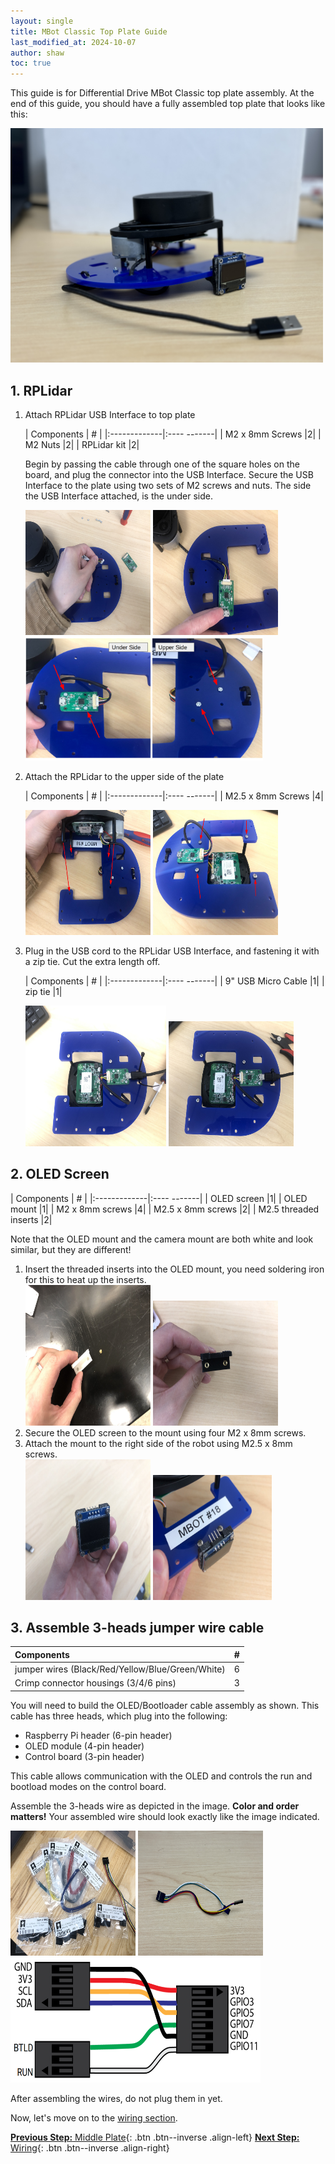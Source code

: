```yaml
---
layout: single
title: MBot Classic Top Plate Guide
last_modified_at: 2024-10-07
author: shaw
toc: true
---
```


This guide is for Differential Drive MBot Classic top plate assembly. At the end of this guide, you should have a fully assembled top plate that looks like this:

<a class="image-link" href="/assets/images/hardware/classic/assembly/topPlate/0-top-finish.jpg">
    <img src="/assets/images/hardware/classic/assembly/topPlate/0-top-finish.jpg" alt="" style="max-width:500px;"/>
</a>

## 1. RPLidar
1. Attach RPLidar USB Interface to top plate

    | Components     | #         |
    |:-------------|:---- -------|
    | M2 x 8mm Screws        |2|
    | M2 Nuts     |2|
    | RPLidar kit    |2|

    Begin by passing the cable through one of the square holes on the board, and plug the connector into the USB Interface. Secure the USB Interface to the plate using two sets of M2 screws and nuts. The side the USB Interface attached, is the under side.

    <div class="popup-gallery">
        <a href="/assets/images/hardware/classic/assembly/topPlate/1-lidar-usb1.jpg" title="Attach USB Interface to plate 2"><img src="/assets/images/hardware/classic/assembly/topPlate/1-lidar-usb1.jpg" width="200" height="200"></a>
        <a href="/assets/images/hardware/classic/assembly/topPlate/1-lidar-usb2.jpg" title="Attach USB Interface to plate 3"><img src="/assets/images/hardware/classic/assembly/topPlate/1-lidar-usb2.jpg" width="200" height="200"></a>
        <a href="/assets/images/hardware/classic/assembly/topPlate/1-lidar-usb3.jpg" title="Attach USB Interface to plate 4"><img src="/assets/images/hardware/classic/assembly/topPlate/1-lidar-usb3.jpg" width="380" ></a>
    </div>

2. Attach the RPLidar to the upper side of the plate

    | Components     | #         |
    |:-------------|:---- -------|
    | M2.5 x 8mm Screws     |4|

    <div class="popup-gallery">
        <a href="/assets/images/hardware/classic/assembly/topPlate/1-attach-lidar1.jpg" title="Attach lidar to plate 1"><img src="/assets/images/hardware/classic/assembly/topPlate/1-attach-lidar1.jpg" width="200" height="200"></a>
        <a href="/assets/images/hardware/classic/assembly/topPlate/1-attach-lidar2.jpg" title="Attach lidar to plate 2"><img src="/assets/images/hardware/classic/assembly/topPlate/1-attach-lidar2.jpg" width="200" height="200"></a>
    </div>

3. Plug in the USB cord to the RPLidar USB Interface, and fastening it with a zip tie. Cut the extra length off.

    | Components     | #         |
    |:-------------|:---- -------|
    | 9" USB Micro Cable  |1|
    | zip tie   |1|

    <div class="popup-gallery">
        <a href="/assets/images/hardware/classic/assembly/topPlate/1-plug-usb1.jpg" title="Plug in USB 1"><img src="/assets/images/hardware/classic/assembly/topPlate/1-plug-usb1.jpg" width="225" height="225"></a>
        <a href="/assets/images/hardware/classic/assembly/topPlate/1-plug-usb2.jpg" title="Plug in USB 2"><img src="/assets/images/hardware/classic/assembly/topPlate/1-plug-usb2.jpg" width="200" height="200"></a>
    </div>

## 2. OLED Screen

| Components     | #         |
|:-------------|:---- -------|
| OLED screen |1|
| OLED mount  |1|
| M2 x 8mm screws  |4|
| M2.5 x 8mm screws |2|
| M2.5 threaded inserts |2|

Note that the OLED mount and the camera mount are both white and look similar, but they are different!

1. Insert the threaded inserts into the OLED mount, you need soldering iron for this to heat up the inserts.
    <div class="popup-gallery">
    <a href="/assets/images/hardware/classic/assembly/topPlate/2-oled-mount1.jpg" title="Inserts in mount 1"><img src="/assets/images/hardware/classic/assembly/topPlate/2-oled-mount1.jpg" width="200" height="225"></a>
    <a href="/assets/images/hardware/classic/assembly/topPlate/2-oled-mount2.jpg" title="Inserts in mount 2"><img src="/assets/images/hardware/classic/assembly/topPlate/2-oled-mount2.jpg" width="200" height="200"></a>
    </div>
2. Secure the OLED screen to the mount using four M2 x 8mm screws.
3. Attach the mount to the right side of the robot using M2.5 x 8mm screws.
    <div class="popup-gallery">
    <a href="/assets/images/hardware/classic/assembly/topPlate/2-oled1.jpg" title="Attach OLED 1"><img src="/assets/images/hardware/classic/assembly/topPlate/2-oled1.jpg" width="200" height="225"></a>
    <a href="/assets/images/hardware/classic/assembly/topPlate/2-oled2.jpg" title="Attach OLED 2"><img src="/assets/images/hardware/classic/assembly/topPlate/2-oled2.jpg" width="190" height="200"></a>
    </div>


## 3. Assemble 3-heads jumper wire cable

| Components     | #         |
|:-------------|:-----------|
| jumper wires (Black/Red/Yellow/Blue/Green/White)   |6|
| Crimp connector housings (3/4/6 pins)   |3|

You will need to build the OLED/Bootloader cable assembly as shown. This cable has three heads, which plug into the following:
- Raspberry Pi header (6-pin header)
- OLED module (4-pin header)
- Control board (3-pin header)

This cable allows communication with the OLED and controls the run and bootload modes on the control board.

Assemble the 3-heads wire as depicted in the image. **Color and order matters!** Your assembled wire should look exactly like the image indicated.

<div class="popup-gallery">
<a href="/assets/images/hardware/classic/assembly/topPlate/3-jumper-wires1.jpg" title="Assemble the jumper wires 1"><img src="/assets/images/hardware/classic/assembly/topPlate/3-jumper-wires1.jpg" width="200" height="200"></a>
<a href="/assets/images/hardware/classic/assembly/topPlate/3-jumper-wires3.jpg" title="Assemble the jumper wires 2"><img src="/assets/images/hardware/classic/assembly/topPlate/3-jumper-wires3.jpg" width="200" height="200"></a>
<a href="/assets/images/hardware/classic/assembly/topPlate/3-jumper-wires2.jpg" title="Assemble the jumper wires 2"><img src="/assets/images/hardware/classic/assembly/topPlate/3-jumper-wires2.jpg" width="400" height="200"></a>
</div>

After assembling the wires, do not plug them in yet.

Now, let's move on to the [wiring section](/docs/hardware/classic/assembly/mbot-wiring).

[**Previous Step:** Middle Plate](/docs/hardware/classic/assembly/mbot-classic-middle-plate){: .btn .btn--inverse .align-left}
[**Next Step:** Wiring](/docs/hardware/classic/assembly/mbot-wiring){: .btn .btn--inverse .align-right}

